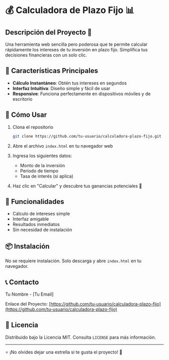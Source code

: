 # 💰 Calculadora de Plazo Fijo 📊

## Descripción del Proyecto 🌟

Una herramienta web sencilla pero poderosa que te permite calcular rápidamente los intereses de tu inversión en plazo fijo. Simplifica tus decisiones financieras con un solo clic. 


## 🚀 Características Principales

- **Cálculo Instantáneo**: Obtén tus intereses en segundos
- **Interfaz Intuitiva**: Diseño simple y fácil de usar
- **Responsive**: Funciona perfectamente en dispositivos móviles y de escritorio



## 🔧 Cómo Usar

1. Clona el repositorio
   ```bash
   git clone https://github.com/tu-usuario/calculadora-plazo-fijo.git
   ```

2. Abre el archivo `index.html` en tu navegador web

3. Ingresa los siguientes datos:
   - Monto de la inversión
   - Período de tiempo
   - Tasa de interés (si aplica)

4. Haz clic en "Calcular" y descubre tus ganancias potenciales 💸

## 🌈 Funcionalidades

- Cálculo de intereses simple
- Interfaz amigable
- Resultados inmediatos
- Sin necesidad de instalación

## 📦 Instalación

No se requiere instalación. Solo descarga y abre `index.html` en tu navegador.



## 📞 Contacto

Tu Nombre - [Tu Email]

Enlace del Proyecto: [https://github.com/tu-usuario/calculadora-plazo-fijo](https://github.com/tu-usuario/calculadora-plazo-fijo)

## 📄 Licencia

Distribuido bajo la Licencia MIT. Consulta `LICENSE` para más información.

---

⭐ ¡No olvides dejar una estrella si te gusta el proyecto! 🌟
